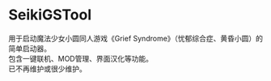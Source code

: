 # SeikiGSTool
用于启动魔法少女小圆同人游戏《Grief Syndrome》（忧郁综合症、黄昏小圆）的简单启动器。  
包含一键联机、MOD管理、界面汉化等功能。  
已不再维护或很少维护。
